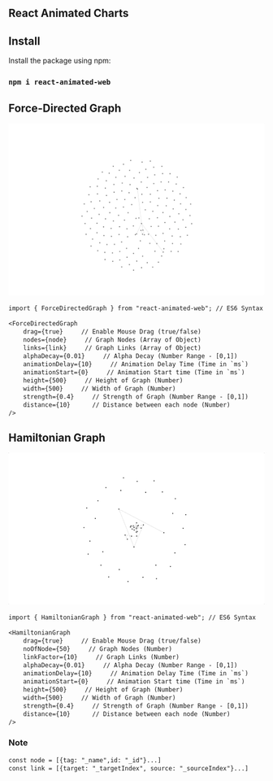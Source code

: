 ## React Animated Charts

## Install

Install the package using npm:

### `npm i react-animated-web`


## Force-Directed Graph

![](./src/assets/Images/FDGraph.gif)

```
import { ForceDirectedGraph } from "react-animated-web"; // ES6 Syntax
```

```
<ForceDirectedGraph
    drag={true}     // Enable Mouse Drag (true/false)
    nodes={node}     // Graph Nodes (Array of Object)
    links={link}     // Graph Links (Array of Object)
    alphaDecay={0.01}     // Alpha Decay (Number Range - [0,1])
    animationDelay={10}     // Animation Delay Time (Time in `ms`)
    animationStart={0}     // Animation Start time (Time in `ms`)
    height={500}     // Height of Graph (Number)
    width={500}     // Width of Graph (Number)
    strength={0.4}     // Strength of Graph (Number Range - [0,1])
    distance={10}      // Distance between each node (Number)
/>
```


## Hamiltonian Graph

![](./src/assets/Images/HGraph.gif)

```
import { HamiltonianGraph } from "react-animated-web"; // ES6 Syntax
```

```
<HamiltonianGraph
    drag={true}     // Enable Mouse Drag (true/false)
    noOfNode={50}     // Graph Nodes (Number)
    linkFactor={10}     // Graph Links (Number)
    alphaDecay={0.01}     // Alpha Decay (Number Range - [0,1])
    animationDelay={10}     // Animation Delay Time (Time in `ms`)
    animationStart={0}     // Animation Start time (Time in `ms`)
    height={500}     // Height of Graph (Number)
    width={500}     // Width of Graph (Number)
    strength={0.4}     // Strength of Graph (Number Range - [0,1])
    distance={10}      // Distance between each node (Number)
/>
```

### Note

```
const node = [{tag: "_name",id: "_id"}...]
const link = [{target: "_targetIndex", source: "_sourceIndex"}...]
```